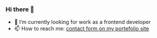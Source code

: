 ### Hi there 👋
- 🌱 I’m currently looking for work as a frontend developer
- 📫 How to reach me: [contact form on my portefolio site](https://steffenrolland.netlify.app/)


<!--
**steffenkjekken/steffenkjekken** is a ✨ _special_ ✨ repository because its `README.md` (this file) appears on your GitHub profile.

Here are some ideas to get you started:

- 🔭 I’m currently working on ...
- 🌱 I’m currently learning ...
- 👯 I’m looking to collaborate on ...
- 🤔 I’m looking for help with ...
- 💬 Ask me about ...
- 📫 How to reach me: ...
- 😄 Pronouns: ...
- ⚡ Fun fact: ...
-->
